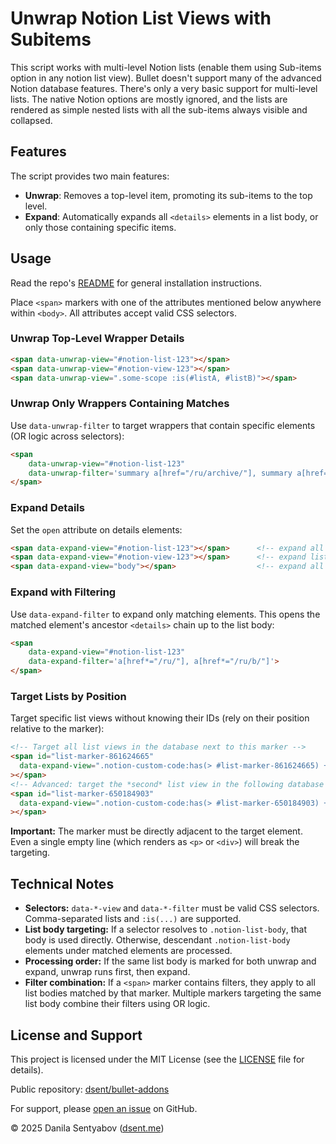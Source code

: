 # Unwrap Notion List Views with Subitems

This script works with multi-level Notion lists (enable them using Sub-items option in any notion list view).
Bullet doesn't support many of the advanced Notion database features. There's only a very basic support for multi-level lists.
The native Notion options are mostly ignored, and the lists are rendered as simple nested lists with all the sub-items always visible and collapsed.

## Features

The script provides two main features:

- **Unwrap**: Removes a top-level item, promoting its sub-items to the top level.
- **Expand**: Automatically expands all `<details>` elements in a list body, or only those containing specific items.

## Usage

Read the repo's [README](../README.md) for general installation instructions.

Place `<span>` markers with one of the attributes mentioned below anywhere within `<body>`. All attributes accept valid CSS selectors.

### Unwrap Top-Level Wrapper Details

```html
<span data-unwrap-view="#notion-list-123"></span>
<span data-unwrap-view="#notion-view-123"></span>
<span data-unwrap-view=".some-scope :is(#listA, #listB)"></span>
```

### Unwrap Only Wrappers Containing Matches

Use `data-unwrap-filter` to target wrappers that contain specific elements (OR logic across selectors):

```html
<span
    data-unwrap-view="#notion-list-123"
    data-unwrap-filter='summary a[href="/ru/archive/"], summary a[href="/en/archive/"]'>
</span>
```

### Expand Details

Set the `open` attribute on details elements:

```html
<span data-expand-view="#notion-list-123"></span>      <!-- expand all details in that list body -->
<span data-expand-view="#notion-view-123"></span>      <!-- expand list body inside the target view -->
<span data-expand-view="body"></span>                  <!-- expand all list bodies in the document -->
```

### Expand with Filtering

Use `data-expand-filter` to expand only matching elements. This opens the matched element's ancestor `<details>` chain up to the list body:

```html
<span
    data-expand-view="#notion-list-123"
    data-expand-filter='a[href*="/ru/"], a[href*="/ru/b/"]'>
</span>
```

### Target Lists by Position

Target specific list views without knowing their IDs (rely on their position relative to the marker):

```html
<!-- Target all list views in the database next to this marker -->
<span id="list-marker-861624665"
  data-expand-view=".notion-custom-code:has(> #list-marker-861624665) + .notion-collection > .notion-collection-view .notion-list-body"
></span>
<!-- Advanced: target the *second* list view in the following database view -->
<span id="list-marker-650184903"
  data-expand-view=".notion-custom-code:has(> #list-marker-650184903) + .notion-collection > :nth-child(1 of .notion-collection-view) .notion-list-body"
></span>
```

**Important:** The marker must be directly adjacent to the target element. Even a single empty line (which renders as `<p>` or `<div>`) will break the targeting.

## Technical Notes

- **Selectors:** `data-*-view` and `data-*-filter` must be valid CSS selectors. Comma-separated lists and `:is(...)` are supported.
- **List body targeting:** If a selector resolves to `.notion-list-body`, that body is used directly. Otherwise, descendant `.notion-list-body` elements under matched elements are processed.
- **Processing order:** If the same list body is marked for both unwrap and expand, unwrap runs first, then expand.
- **Filter combination:** If a `<span>` marker contains filters, they apply to all list bodies matched by that marker. Multiple markers targeting the same list body combine their filters using OR logic.

## License and Support

This project is licensed under the MIT License (see the [LICENSE](../../LICENSE) file for details).

Public repository: [dsent/bullet-addons](https://github.com/dsent/bullet-addons)

For support, please [open an issue](https://github.com/dsent/bullet-addons/issues) on GitHub.

© 2025 Danila Sentyabov ([dsent.me](https://dsent.me))
